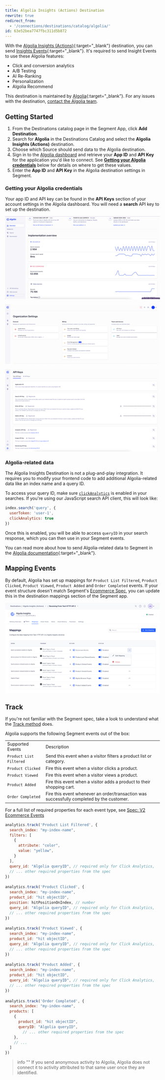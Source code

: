 ```yaml
---
title: Algolia Insights (Actions) Destination
rewrite: true
redirect_from:
  - '/connections/destinations/catalog/algolia/'
id: 63e52bea7747fbc311d5b872
---
```

With the [Algolia Insights (Actions)](https://www.algolia.com/products/analytics/){:target="_blank"}  destination, you can send [Insights Events](https://www.algolia.com/doc/guides/sending-events/getting-started/){:target="_blank"}. It's required to send Insight Events to use these Algolia features: 

- Click and conversion analytics
- A/B Testing
- AI Re-Ranking
- Personalization
- Algolia Recommend

This destination is maintained by [Algolia](https://www.algolia.com/){:target="_blank”}. For any issues with the destination, [contact the Algolia team](mailto:hey@algolia.com).

## Getting Started

1. From the Destinations catalog page in the Segment App, click **Add Destination**.
2. Search for **Algolia** in the Destinations Catalog and select the **Algolia Insights (Actions)** destination.
3. Choose which Source should send data to the Algolia destination.
4. Sign in to the [Algolia dashboard](https://dashboard.algolia.com/users/sign_in) and retrieve your **App ID** and **API Key** for the application you'd like to connect. See **[Getting your Algolia credentials](#getting-your-algolia-credentials)** below for details on where to get these values.
5. Enter the **App ID** and **API Key** in the Algolia destination settings in Segment.

### Getting your Algolia credentials

Your app ID and API key can be found in the **API Keys** section of your account settings in the Algolia dashboard. You will need a **search** API key to set up the destination.

![Dashboard Settings](images/algolia_dashboard_settings.png)

![Settings Menu](images/algolia_settings_menu.png)

![Api Keys](images/algolia_api_keys.png)

### Algolia-related data

The Algolia Insights Destination is not a plug-and-play integration. It requires you to modify your frontend code to add additional Algolia-related data like an index name and a query ID.

To access your query ID, make sure [`clickAnalytics`](https://www.algolia.com/doc/api-reference/api-parameters/clickAnalytics/) is enabled in your searches. If you're using our JavaScript search API client, this will look like:

```js
index.search('query', {
  userToken: 'user-1',
  clickAnalytics: true
})
``` 

Once this is enabled, you will be able to access `queryID` in your search response, which you can then use in your Segment events.

You can read more about how to send Algolia-related data to Segment in the [Algolia documentation](https://www.algolia.com/doc/guides/sending-events/connectors/segment/#augment-your-segment-events-with-algolia-related-data){:target="_blank”}.

## Mapping Events

By default, Algolia has set up mappings for `Product List Filtered`, `Product Clicked`, `Product Viewed`, `Product Added` and `Order Completed` events. If your event structure doesn't match Segment's [Ecommerce Spec](/docs/connections/spec/ecommerce/v2/), you can update this in the destination mappings section of the Segment app.

![Mappings Tab](images/mappings_tab.png)

## Track

If you're not familiar with the Segment spec, take a look to understand what the [Track method](/docs/connections/spec/track/) does.

Algolia supports the following Segment events out of the box:

<table>
  <tr>
    <td>Supported Events</td>
    <td>Description</td>
  </tr>
  <tr>
    <td><code>Product List Filtered</code></td>
    <td>Send this event when a visitor filters a product list or category.</td>
  </tr>
  <tr>
    <td><code>Product Clicked</code></td>
    <td>Fire this event when a visitor clicks a product.</td>
  </tr>
  <tr>
    <td><code>Product Viewed</code></td>
    <td>Fire this event when a visitor views a product.</td>
  </tr>
  <tr>
    <td><code>Product Added</code></td>
    <td>Fire this event when a visitor adds a product to their shopping cart.</td>
  </tr>
  <tr>
    <td><code>Order Completed</code></td>
    <td>Fire this event whenever an order/transaction was successfully completed by the customer.</td>
  </tr>
</table>

For a full list of required properties for each event type, see [Spec: V2 Ecommerce Events](/docs/connections/spec/ecommerce/v2/)

```js
analytics.track('Product List Filtered', {
  search_index: "my-index-name",
  filters: [
    {
      attribute: "color",
      value: "yellow",
    }
  ],
  query_id: "Algolia queryID", // required only for Click Analytics,
  // ... other required properties from the spec
})

analytics.track('Product Clicked', {
  search_index: "my-index-name",
  product_id: "hit objectID",
  position: hitPositionOnIndex, // number
  query_id: "Algolia queryID", // required only for Click Analytics,
  // ... other required properties from the spec
})

analytics.track('Product Viewed', {
  search_index: "my-index-name",
  product_id: "hit objectID",
  query_id: "Algolia queryID", // required only for Click Analytics,
  // ... other required properties from the spec
})

analytics.track('Product Added', {
  search_index: "my-index-name",
  product_id: "hit objectID",
  query_id: "Algolia queryID", // required only for Click Analytics,
  // ... other required properties from the spec
})

analytics.track('Order Completed', {
  search_index: "my-index-name",
  products: [
    {
      product_id: "hit objectID",
      queryID: "Algolia queryID",
        // ... other required properties from the spec
    },
    // ...
  ]
})
```

> info ""
> If you send anonymous activity to Algolia, Algolia does not connect it to activity attributed to that same user once they are identified.
